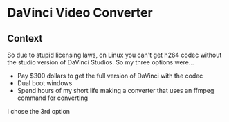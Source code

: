 # DaVinci Video Converter

## Context
So due to stupid licensing laws, on Linux you can't get h264 codec without the studio version of DaVinci Studios. So my three options were...

- Pay $300 dollars to get the full version of DaVinci with the codec
- Dual boot windows 
- Spend hours of my short life making a converter that uses an ffmpeg command for converting

I chose the 3rd option